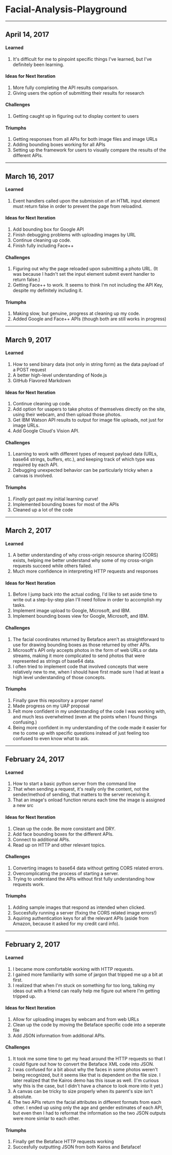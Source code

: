 # Facial-Analysis-Playground
------------------------------
## **April 14, 2017**
#### Learned
1. It's difficult for me to pinpoint specific things I've learned, but I've definitely been learning.

#### Ideas for Next Iteration
1. More fully completing the API results comparison.
2. Giving users the option of submitting their results for research
      

#### Challenges
1. Getting caught up in figuring out to display content to users

#### Triumphs
1. Getting responses from all APIs for both image files and image URLs
2. Adding bounding boxes working for all APIs
3. Setting up the framework for users to visually compare the results of the different APIs.



------------------------------

## **March 16, 2017**
#### Learned
1. Event handlers called upon the submission of an HTML input element must return false in order to prevent the page from reloadind.

#### Ideas for Next Iteration
1. Add bounding box for Google API
2. Finish debugging problems with uploading images by URL
3. Continue cleaning up code.
4. Finish fully including Face++

#### Challenges
1. Figuring out why the page reloaded upon submitting a photo URL. (It was because I hadn't set the input element submit event handler to return false.)
2. Getting Face++ to work. It seems to think I'm not including the API Key, despite my definitely including it.

#### Triumphs
1. Making slow, but genuine, progress at cleaning up my code.
2. Added Google and Face++ APIs (though both are still works in progress)

------------------------------
## **March 9, 2017**
#### Learned
1. How to send binary data (not only in string form) as the data payload of a POST request
2. A better high-level understanding of Node.js
3. GitHub Flavored Markdown

#### Ideas for Next Iteration
1. Continue cleaning up code.
2. Add option for usapers to take photos of themselves directly on the site, using their webcam, and then upload those photos.
3. Get IBM Watson API results to output for image file uploads, not just for image URLs.
4. Add Google Cloud's Vision API.

#### Challenges
1. Learning to work with different types of request payload data (URLs, base64 strings, buffers, etc.), and keeping track of which type was required by each API.
2. Debugging unexpected behavior can be particularly tricky when a canvas is involved.

#### Triumphs
1. _Finally_ got past my initial learning curve!
2. Implemented bounding boxes for most of the APIs
3. Cleaned up a lot of the code

------------------------------
## **March 2, 2017**
#### Learned
1. A better understanding of why cross-origin resource sharing (CORS) exists, helping me better understand why some of my cross-origin requests succeed while others failed.
2. Much more confidence in interpreting HTTP requests and responses

#### Ideas for Next Iteration
1. Before I jump back into the actual coding, I'd like to set aside time to write out a step-by-step plan I'll need follow in order to accomplish my tasks.
2. Implement image upload to Google, Microsoft, and IBM.
3. Implement bounding boxes view for Google, Microsoft, and IBM.

#### Challenges
1. The facial coordinates returned by Betaface aren't as straightforward to use for drawing bounding boxes as those returned by other APIs.
2. Microsoft's API only accepts photos in the form of web URLs or data streams, making it more complicated to send photos that were represented as strings of base64 data.
3. I often tried to implement code that involved concepts that were relatively new to me, when I should have first made sure I had at least a high level understanding of those concepts. 

#### Triumphs
1. Finally gave this repository a proper name!  
2. Made progress on my UAP proposal 
3. Felt more confident in my understanding of the code I was working with, and much less overwhelmed (even at the points when I found things confusing.)
4. Being more confident in my understanding of the code made it easier for me to come up with specific questions instead of just feeling too confused to even know what to ask. 

------------------------------
## **February 24, 2017**
#### Learned
1. How to start a basic python server from the command line
2. That when sending a request, it's really only the content, not the sender/method of sending, that matters to the server receiving it.
3. That an image's onload function reruns each time the image is assigned a new src

#### Ideas for Next Iteration
1. Clean up the code. Be more consistant and DRY.
2. Add face bounding boxes for the different APIs.
3. Connect to additional APIs.
4. Read up on HTTP and other relevant topics.

#### Challenges
1. Converting images to base64 data without getting CORS related errors.
2. Overcomplicating the process of starting a server.
2. Trying to understand the APIs without first fully understanding how requests work.

#### Triumphs
1. Adding sample images that respond as intended when clicked.
2. Succesfully running a server (fixing the CORS related image errors!)
3. Aquiring authentication keys for all the relevant APIs (aside from Amazon, because it asked for my credit card info).

------------------------------
## **February 2, 2017**
#### Learned
1. I became more comfortable working with HTTP requests.
2. I gained more familiarity with some of jargon that tripped me up a bit at first.
3. I realized that when I'm stuck on something for too long, talking my ideas out with a friend can really help me figure out where I'm getting tripped up.

#### Ideas for Next Iteration
1. Allow for uploading images by webcam and from web URLs
2. Clean up the code by moving the Betaface specific code into a seperate file
3. Add JSON information from additional APIs.

#### Challenges
1. It took me some time to get my head around the HTTP requests so that I could figure out how to convert the Betaface XML code into JSON.
2. I was confused for a bit about why the faces in some photos weren't being recognized, but it seems like that is dependent on the file size. I later realized that the Kairos demo has this issue as well. (I'm curious why this is the case, but I didn't have a chance to look more into it yet.)
3. A canvas can be tricky to size properly when its parent's size isn't absolute.
4. The two APIs return the facial attributes in different formats from each other. I ended up using only the age and gender estimates of each API, but even then I had to reformat the information so the two JSON outputs were more simlar to each other.

#### Triumphs
1. Finally get the Betaface HTTP requests working
2. Succesfully outputting JSON from both Kairos and Betaface! 

